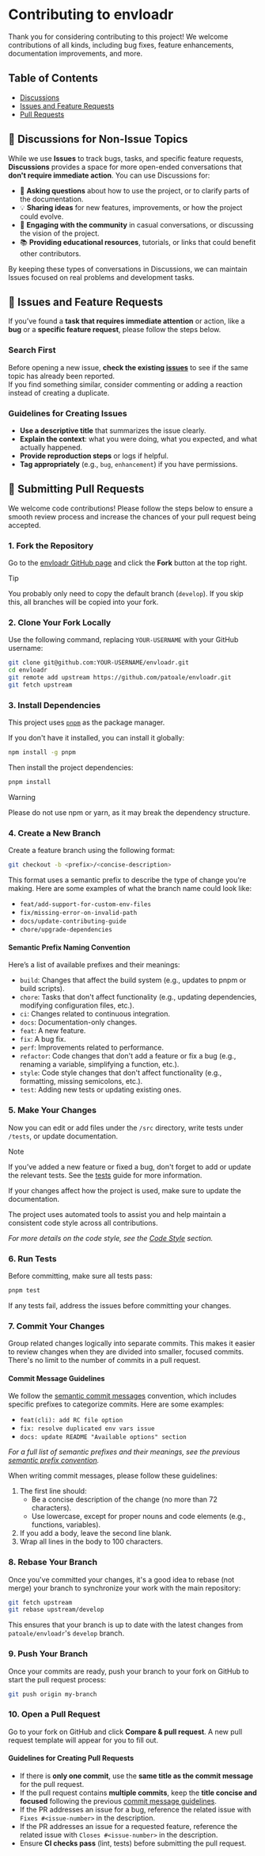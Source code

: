 # Contributing to envloadr

Thank you for considering contributing to this project! We welcome contributions of all kinds, including bug fixes, feature enhancements, documentation improvements, and more.

## Table of Contents

- [Discussions](#-discussions-for-non-issue-topics)
- [Issues and Feature Requests](#-issues-and-feature-requests)
- [Pull Requests](#-submitting-pull-requests)

## 💬 Discussions for Non-Issue Topics

While we use **Issues** to track bugs, tasks, and specific feature requests, **Discussions** provides a space for more open-ended conversations that **don't require immediate action**. You can use Discussions for:

- 🤔 **Asking questions** about how to use the project, or to clarify parts of the documentation.
- 💡 **Sharing ideas** for new features, improvements, or how the project could evolve.
- 👥 **Engaging with the community** in casual conversations, or discussing the vision of the project.
- 📚 **Providing educational resources**, tutorials, or links that could benefit other contributors.

By keeping these types of conversations in Discussions, we can maintain Issues focused on real problems and development tasks.

## 📝 Issues and Feature Requests

If you’ve found a **task that requires immediate attention** or action, like a **bug** or a **specific feature request**, please follow the steps below.

### Search First

Before opening a new issue, **check the existing [issues](https://github.com/patoale/envloadr/issues)** to see if the same topic has already been reported.  
If you find something similar, consider commenting or adding a reaction instead of creating a duplicate.

### Guidelines for Creating Issues

- **Use a descriptive title** that summarizes the issue clearly.
- **Explain the context**: what you were doing, what you expected, and what actually happened.
- **Provide reproduction steps** or logs if helpful.
- **Tag appropriately** (e.g., `bug`, `enhancement`) if you have permissions.

## 🚀 Submitting Pull Requests

We welcome code contributions! Please follow the steps below to ensure a smooth review process and increase the chances of your pull request being accepted.

### 1. Fork the Repository

Go to the [envloadr GitHub page](https://github.com/patoale/envloadr) and click the **Fork** button at the top right.  

> [!TIP]
> You probably only need to copy the default branch (`develop`). If you skip this, all branches will be copied into your fork.

### 2. Clone Your Fork Locally

Use the following command, replacing `YOUR-USERNAME` with your GitHub username:

```bash
git clone git@github.com:YOUR-USERNAME/envloadr.git
cd envloadr
git remote add upstream https://github.com/patoale/envloadr.git
git fetch upstream
```

### 3. Install Dependencies

This project uses [`pnpm`](https://pnpm.io) as the package manager.

If you don't have it installed, you can install it globally:

```bash
npm install -g pnpm
```

Then install the project dependencies:

```bash
pnpm install
```

> [!WARNING]
> Please do not use npm or yarn, as it may break the dependency structure.

### 4. Create a New Branch

Create a feature branch using the following format:

```bash
git checkout -b <prefix>/<concise-description>
```

This format uses a semantic prefix to describe the type of change you're making. Here are some examples of what the branch name could look like:
- `feat/add-support-for-custom-env-files`
- `fix/missing-error-on-invalid-path`
- `docs/update-contributing-guide`
- `chore/upgrade-dependencies`

#### Semantic Prefix Naming Convention

Here’s a list of available prefixes and their meanings:
- `build`: Changes that affect the build system (e.g., updates to pnpm or build scripts).
- `chore`: Tasks that don't affect functionality (e.g., updating dependencies, modifying configuration files, etc.).
- `ci`: Changes related to continuous integration.
- `docs`: Documentation-only changes.
- `feat`: A new feature.
- `fix`: A bug fix.
- `perf`: Improvements related to performance.
- `refactor`: Code changes that don't add a feature or fix a bug (e.g., renaming a variable, simplifying a function, etc.).
- `style`: Code style changes that don't affect functionality (e.g., formatting, missing semicolons, etc.).
- `test`: Adding new tests or updating existing ones.

### 5. Make Your Changes

Now you can edit or add files under the `/src` directory, write tests under `/tests`, or update documentation.

> [!NOTE]
> If you’ve added a new feature or fixed a bug, don't forget to add or update the relevant tests. See the [tests](#) guide for more information.
>
> If your changes affect how the project is used, make sure to update the documentation.

The project uses automated tools to assist you and help maintain a consistent code style across all contributions.

_For more details on the code style, see the [Code Style](#) section._

### 6. Run Tests

Before committing, make sure all tests pass:

```bash
pnpm test
```

If any tests fail, address the issues before committing your changes.

### 7. Commit Your Changes

Group related changes logically into separate commits. This makes it easier to review changes when they are divided into smaller, focused commits. There's no limit to the number of commits in a pull request.

#### Commit Message Guidelines

We follow the [semantic commit messages](https://conventionalcommits.org) convention, which includes specific prefixes to categorize commits. Here are some examples:
- `feat(cli): add RC file option`
- `fix: resolve duplicated env vars issue`
- `docs: update README "Available options" section`

_For a full list of semantic prefixes and their meanings, see the previous [semantic prefix convention](#semantic-prefix-naming-convention)._

When writing commit messages, please follow these guidelines:
1. The first line should:
    - Be a concise description of the change (no more than 72 characters).
    - Use lowercase, except for proper nouns and code elements (e.g., functions, variables).
2. If you add a body, leave the second line blank.
3. Wrap all lines in the body to 100 characters.

### 8. Rebase Your Branch

Once you've committed your changes, it's a good idea to rebase (not merge) your branch to synchronize your work with the main repository:

```bash
git fetch upstream
git rebase upstream/develop
```

This ensures that your branch is up to date with the latest changes from `patoale/envloadr`'s `develop` branch.

### 9. Push Your Branch

Once your commits are ready, push your branch to your fork on GitHub to start the pull request process:

```bash
git push origin my-branch
```

### 10. Open a Pull Request

Go to your fork on GitHub and click **Compare & pull request**. A new pull request template will appear for you to fill out.

#### Guidelines for Creating Pull Requests

- If there is **only one commit**, use the **same title as the commit message** for the pull request.
- If the pull request contains **multiple commits**, keep the **title concise and focused** following the previous [commit message guidelines](#commit-message-guidelines).
- If the PR addresses an issue for a bug, reference the related issue with `Fixes #<issue-number>` in the description.
- If the PR addresses an issue for a requested feature, reference the related issue with `Closes #<issue-number>` in the description.
- Ensure **CI checks pass** (lint, tests) before submitting the pull request.